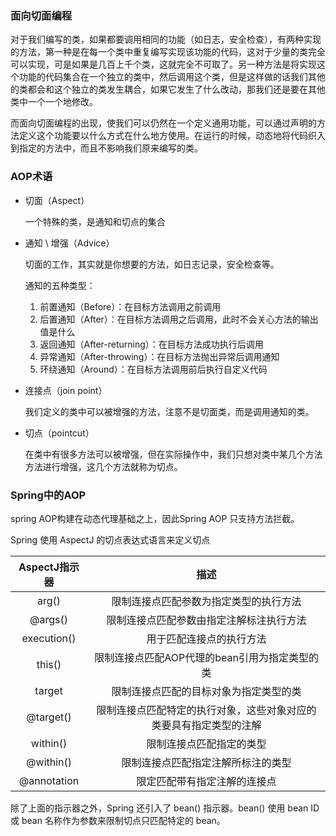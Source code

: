 ### 面向切面编程

对于我们编写的类，如果都要调用相同的功能（如日志，安全检查），有两种实现的方法，第一种是在每一个类中重复编写实现该功能的代码，这对于少量的类完全可以实现，可是如果是几百上千个类，这就完全不可取了。另一种方法是将实现这个功能的代码集合在一个独立的类中，然后调用这个类，但是这样做的话我们其他的类都会和这个独立的类发生耦合，如果它发生了什么改动，那我们还是要在其他类中一个一个地修改。

而面向切面编程的出现，使我们可以仍然在一个定义通用功能，可以通过声明的方法定义这个功能要以什么方式在什么地方使用。在运行的时候，动态地将代码织入到指定的方法中，而且不影响我们原来编写的类。

### AOP术语

+ 切面（Aspect）

  一个特殊的类，是通知和切点的集合

+ 通知 \ 增强（Advice）

  切面的工作，其实就是你想要的方法，如日志记录，安全检查等。

  通知的五种类型：

  1. 前置通知（Before）：在目标方法调用之前调用
  2. 后置通知（After）：在目标方法调用之后调用，此时不会关心方法的输出值是什么
  3. 返回通知（After-returning）：在目标方法成功执行后调用
  4. 异常通知（After-throwing）：在目标方法抛出异常后调用通知
  5. 环绕通知（Around）：在目标方法调用前后执行自定义代码

+ 连接点（join point）

  我们定义的类中可以被增强的方法，注意不是切面类，而是调用通知的类。

+ 切点（pointcut）

  在类中有很多方法可以被增强，但在实际操作中，我们只想对类中某几个方法方法进行增强，这几个方法就称为切点。

### Spring中的AOP

spring AOP构建在动态代理基础之上，因此Spring AOP 只支持方法拦截。

Spring 使用 AspectJ 的切点表达式语言来定义切点

| AspectJ指示器 |                             描述                             |
| :-----------: | :----------------------------------------------------------: |
|     arg()     |            限制连接点匹配参数为指定类型的执行方法            |
|    @args()    |           限制连接点匹配参数由指定注解标注执行方法           |
|  execution()  |                   用于匹配连接点的执行方法                   |
|    this()     |        限制连接点匹配AOP代理的bean引用为指定类型的类         |
|    target     |            限制连接点匹配的目标对象为指定类型的类            |
|   @target()   | 限制连接点匹配特定的执行对象，这些对象对应的类要具有指定类型的注解 |
|   within()    |                   限制连接点匹配指定的类型                   |
|   @within()   |              限制连接点匹配指定注解所标注的类型              |
|  @annotation  |                 限定匹配带有指定注解的连接点                 |

除了上面的指示器之外，Spring 还引入了 bean() 指示器。bean() 使用 bean ID 或 bean 名称作为参数来限制切点只匹配特定的 bean。

